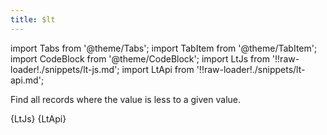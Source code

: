 ```yaml
---
title: $lt
---
```


import Tabs from '@theme/Tabs';
import TabItem from '@theme/TabItem';
import CodeBlock from '@theme/CodeBlock';
import LtJs from '!!raw-loader!./snippets/lt-js.md';
import LtApi from '!!raw-loader!./snippets/lt-api.md';

Find all records where the value is less to a given value.

<Tabs>
  <TabItem value="javascript" label="Javascript" default>
    <CodeBlock className="language-jsx">
      {LtJs}
    </CodeBlock>
  </TabItem>
  <TabItem value="API" label="API">
    <CodeBlock className="language-jsx" title="[GET]">
      {LtApi}
    </CodeBlock>
  </TabItem>
</Tabs>
